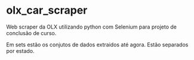 # olx_car_scraper
Web scraper da OLX utilizando python com Selenium para projeto de conclusão de curso.

Em sets estão os conjutos de dados extraidos até agora. Estão separados por estado.
